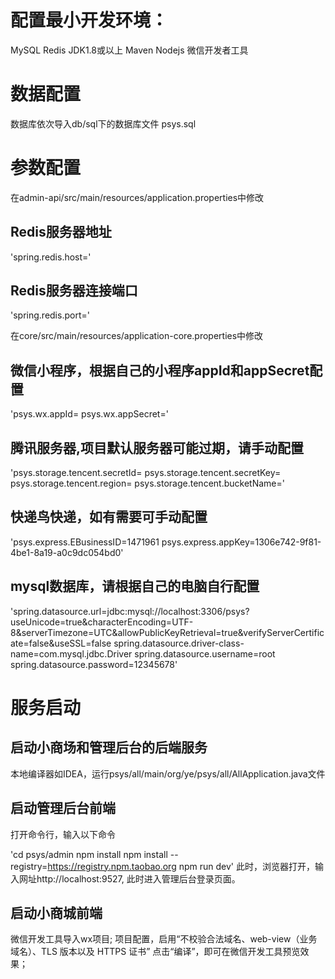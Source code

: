 # 配置最小开发环境：

MySQL
Redis
JDK1.8或以上
Maven
Nodejs
微信开发者工具

# 数据配置
数据库依次导入db/sql下的数据库文件
psys.sql

# 参数配置
在admin-api/src/main/resources/application.properties中修改
## Redis服务器地址
'spring.redis.host='
## Redis服务器连接端口
'spring.redis.port='

在core/src/main/resources/application-core.properties中修改

## 微信小程序，根据自己的小程序appId和appSecret配置
'psys.wx.appId=
psys.wx.appSecret='

## 腾讯服务器,项目默认服务器可能过期，请手动配置
'psys.storage.tencent.secretId=
psys.storage.tencent.secretKey=
psys.storage.tencent.region=
psys.storage.tencent.bucketName='

## 快递鸟快递，如有需要可手动配置
'psys.express.EBusinessID=1471961
psys.express.appKey=1306e742-9f81-4be1-8a19-a0c9dc054bd0'

## mysql数据库，请根据自己的电脑自行配置
'spring.datasource.url=jdbc:mysql://localhost:3306/psys?useUnicode=true&characterEncoding=UTF-8&serverTimezone=UTC&allowPublicKeyRetrieval=true&verifyServerCertificate=false&useSSL=false
spring.datasource.driver-class-name=com.mysql.jdbc.Driver
spring.datasource.username=root
spring.datasource.password=12345678'

# 服务启动
## 启动小商场和管理后台的后端服务
本地编译器如IDEA，运行psys/all/main/org/ye/psys/all/AllApplication.java文件

## 启动管理后台前端

打开命令行，输入以下命令

'cd psys/admin
npm install
npm install --registry=https://registry.npm.taobao.org
npm run dev'
此时，浏览器打开，输入网址http://localhost:9527, 此时进入管理后台登录页面。

## 启动小商城前端

微信开发工具导入wx项目;
项目配置，启用“不校验合法域名、web-view（业务域名）、TLS 版本以及 HTTPS 证书”
点击“编译”，即可在微信开发工具预览效果；



